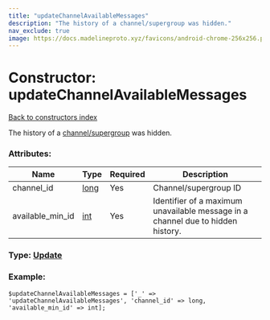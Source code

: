 ```yaml
---
title: "updateChannelAvailableMessages"
description: "The history of a channel/supergroup was hidden."
nav_exclude: true
image: https://docs.madelineproto.xyz/favicons/android-chrome-256x256.png
---
```

# Constructor: updateChannelAvailableMessages  
[Back to constructors index](/API_docs/constructors/index.html)



The history of a [channel/supergroup](https://core.telegram.org/api/channel) was hidden.

### Attributes:

| Name     |    Type       | Required | Description |
|----------|---------------|----------|-------------|
|channel\_id|[long](/API_docs/types/long.html) | Yes|Channel/supergroup ID|
|available\_min\_id|[int](/API_docs/types/int.html) | Yes|Identifier of a maximum unavailable message in a channel due to hidden history.|



### Type: [Update](/API_docs/types/Update.html)


### Example:

```
$updateChannelAvailableMessages = ['_' => 'updateChannelAvailableMessages', 'channel_id' => long, 'available_min_id' => int];
```  
